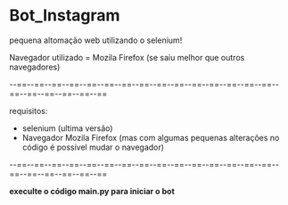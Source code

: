 # Bot_Instagram
 
pequena altomação web utilizando o selenium!

Navegador utilizado = Mozila Firefox (se saiu melhor que outros navegadores)

--==--==--==--==--==--==--==--==--==--==--==--==--==--==--==--==--==--==--==--==--==

requisitos:
- selenium (ultima versão)
- Navegador Mozila Firefox (mas com algumas pequenas alterações no código é possivel mudar o navegador)

--==--==--==--==--==--==--==--==--==--==--==--==--==--==--==--==--==--==--==--==--==

__execulte o código main.py para iniciar o bot__

